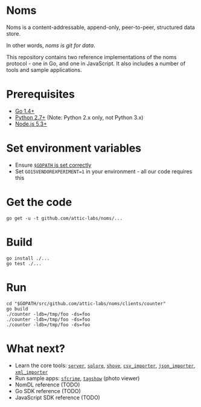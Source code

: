 # Noms

Noms is a content-addressable, append-only, peer-to-peer, structured data store.

In other words, *noms is git for data*.

This repository contains two reference implementations of the noms protocol - one in Go, and one in JavaScript. It also includes a number of tools and sample applications.

# Prerequisites

* [Go 1.4+](https://golang.org/dl/)
* [Python 2.7+](https://www.python.org/downloads/) (Note: Python 2.x only, not Python 3.x)
* [Node.js 5.3+](https://nodejs.org/download/)

# Set environment variables

* Ensure [`$GOPATH` is set correctly](https://golang.org/doc/code.html#GOPATH)
* Set `GO15VENDOREXPERIMENT=1` in your environment - all our code requires this

# Get the code

```
go get -u -t github.com/attic-labs/noms/...
```

# Build

```
go install ./...
go test ./...
```

# Run

```
cd "$GOPATH/src/github.com/attic-labs/noms/clients/counter"
go build
./counter -ldb=/tmp/foo -ds=foo
./counter -ldb=/tmp/foo -ds=foo
./counter -ldb=/tmp/foo -ds=foo
```

# What next?

* Learn the core tools: [`server`](clients/server), [`splore`](clients/splore), [`shove`](clients/shove), [`csv_importer`](clients/csv_importer), [`json_importer`](clients/json_importer), [`xml_importer`](clients/xml_importer)
* Run sample apps: [`sfcrime`](clients/sfcrime), [`tagshow`](clients/tagshow) (photo viewer)
* NomDL reference (TODO)
* Go SDK reference (TODO)
* JavaScript SDK reference (TODO)
